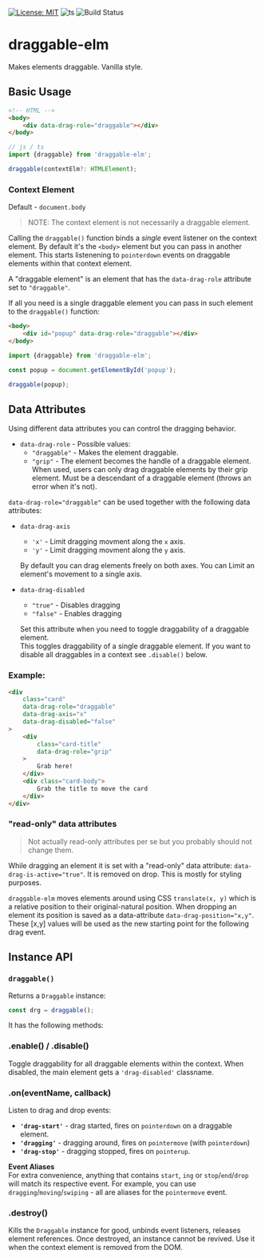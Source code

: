 [![License: MIT](https://img.shields.io/badge/License-MIT-blue.svg)](https://opensource.org/licenses/MIT)
![ts](https://badgen.net/badge/Built%20With/TypeScript/blue)
![Build Status](https://github.com/taitulism/draggable/actions/workflows/ci.yml/badge.svg)

draggable-elm
=============
Makes elements draggable. Vanilla style.

## Basic Usage
```html
<!-- HTML -->
<body>
	<div data-drag-role="draggable"></div>
</body>
```

```js
// js / ts
import {draggable} from 'draggable-elm';

draggable(contextElm?: HTMLElement);
```


### Context Element
Default - `document.body`

>NOTE: The context element is not necessarily a draggable element.

Calling the `draggable()` function binds a *single* event listener on the context element. By default it's the `<body>` element but you can pass in another element. This starts listenening to `pointerdown` events on draggable elements within that context element.

A "draggable element" is an element that has the `data-drag-role` attribute set to `"draggable"`.

If all you need is a single draggable element you can pass in such element to the `draggable()` function:

```html
<body>
	<div id="popup" data-drag-role="draggable"></div>
</body>
```

```js
import {draggable} from 'draggable-elm';

const popup = document.getElementById('popup');

draggable(popup);
```

## Data Attributes
Using different data attributes you can control the dragging behavior.

* `data-drag-role` - Possible values:
	* `"draggable"` - Makes the element draggable.
	* `"grip"` - The element becomes the handle of a draggable element. When used, users can only drag draggable elements by their grip element. Must be a descendant of a draggable element (throws an error when it's not).
&nbsp;

`data-drag-role="draggable"` can be used together with the following data attributes:
* `data-drag-axis`
	* `'x'` - Limit dragging movment along the `x` axis.
	* `'y'` - Limit dragging movment along the `y` axis.

	By default you can drag elements freely on both axes. You can Limit an element's movement to a single axis. 
&nbsp;

* `data-drag-disabled`
	* `"true"` - Disables dragging
	* `"false"` - Enables dragging

	Set this attribute when you need to toggle draggability of a draggable element.  
	This toggles draggability of a single draggable element. If you want to disable all draggables in a context see `.disable()` below.

### Example:
```html
<div
	class="card"
	data-drag-role="draggable"
	data-drag-axis="x"
	data-drag-disabled="false"
>
	<div
		class="card-title"
		data-drag-role="grip"
	>
		Grab here!
	</div>
	<div class="card-body">
		Grab the title to move the card
	</div>
</div>
```

### "read-only" data attributes
> Not actually read-only attributes per se but you probably should not change them.

While dragging an element it is set with a "read-only" data attribute: `data-drag-is-active="true"`. It is removed on drop. This is mostly for styling purposes.

`draggable-elm` moves elements around using CSS `translate(x, y)` which is a relative position to their original-natural position. When dropping an element its position is saved as a data-attribute `data-drag-position="x,y"`. These [x,y] values will be used as the new starting point for the following drag event.


## Instance API

### `draggable()`

Returns a `Draggable` instance: 
```js
const drg = draggable();
```
It has the following methods:

### **.enable() / .disable()**
Toggle draggability for all draggable elements within the context. When disabled, the main element gets a `'drag-disabled'` classname.


### **.on(eventName, callback)**
Listen to drag and drop events:
* **`'drag-start'`** - drag started, fires on `pointerdown` on a draggable element.
* **`'dragging'`** - dragging around, fires on `pointermove` (with `pointerdown`)
* **`'drag-stop'`** - dragging stopped, fires on `pointerup`.

**Event Aliases**  
For extra convenience, anything that contains `start`, `ing` or `stop`/`end`/`drop` will match its respective event. For example, you can use `dragging`/`moving`/`swiping` - all are aliases for the `pointermove` event.


### **.destroy()**
Kills the `Draggable` instance for good, unbinds event listeners, releases element references. Once destroyed, an instance cannot be revived. Use it when the context element is removed from the DOM.

